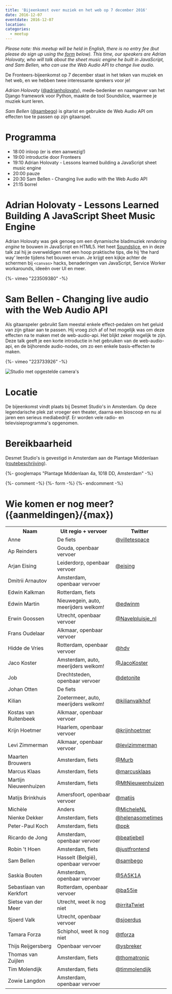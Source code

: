 ```yaml
---
title: 'Bijeenkomst over muziek en het web op 7 december 2016'
date: 2016-12-07
eventdate: 2016-12-07
location:
categories:
  - meetup
---
```


_Please note: this meetup will be held in English, there is no entry fee (but please do sign up using the [form](#formulier-1) below). This time, our speakers are Adrian Holovaty, who will talk about the sheet music engine he built in JavaScript, and Sam Bellen, who can use the Web Audio API to change *live* audio._

De Fronteers-bijeenkomst op 7 december staat in het teken van muziek en het web, en we hebben twee interessante sprekers voor je!

_Adrian Holovaty_ ([@adrianholovaty](https://twitter.com/adrianholovaty)), mede-bedenker en naamgever van het Django framework voor Python, maakte de tool Soundslice, waarmee je muziek kunt leren.

_Sam Bellen_ ([@sambego](https://twitter.com/sambego)) is gitarist en gebruikte de Web Audio API om effecten toe te passen op zijn gitaarspel.

# Programma

- 18:00 inloop (er is eten aanwezig!)
- 19:00 introductie door Fronteers
- 19:10 Adrian Holovaty - Lessons learned building a JavaScript sheet music engine
- 20:00 pauze
- 20:30 Sam Bellen - Changing live audio with the Web Audio API
- 21:15 borrel

# Adrian Holovaty - Lessons Learned Building A JavaScript Sheet Music Engine

Adrian Holovaty was gek genoeg om een dynamische bladmuziek _rendering engine_ te bouwen in JavaScript en HTML5. Het heet [Soundslice](https://www.soundslice.com), en in deze talk zal hij je overweldigen met een hoop praktische tips, die hij ‘the hard way’ leerde tijdens het bouwen ervan. Je krijgt een kijkje achter de schermen bij `<canvas>` hacks, benaderingen van JavaScript, Service Worker workarounds, ideeën over UI en meer.

{%- vimeo "223509380" -%}

# Sam Bellen - Changing live audio with the Web Audio API

Als gitaarspeler gebruikt Sam meestal enkele effect-pedalen om het geluid van zijn gitaar aan te passen. Hij vroeg zich af of het mogelijk was om deze effecten na te maken met de web-audio-api. Het blijkt zeker mogelijk te zijn.
Deze talk geeft je een korte introductie in het gebruiken van de web-audio-api, en de bijhorende audio-nodes, om zo een enkele basis-effecten te maken.

{%- vimeo "223733926" -%}

![Studio met opgestelde camera's](/_img/blog/2016/smet-binnen.jpg)

# Locatie

De bijeenkomst vindt plaats bij Desmet Studio's in Amsterdam. Op deze legendarische plek zat vroeger een theater, daarna een bioscoop en nu al jaren een serieus mediabedrijf. Er worden vele radio- en televisieprogramma's opgenomen.

# Bereikbaarheid

Desmet Studio's is gevestigd in Amsterdam aan de Plantage Middenlaan ([routebeschrijving](http://www.desmet.tv/routebeschrijving/)).

{%- googlemaps "Plantage Middenlaan 4a, 1018 DD, Amsterdam" -%}

{%- comment -%}
{%- form -%}
{%- endcomment -%}

# Wie komen er nog meer? ({aanmeldingen}/{max})

<table>
<tr>
<th>Naam</th>
<th>Uit regio + vervoer</th>
<th>Twitter</th>
</tr>
<tr>
<td>Anne</td>
<td>De fiets</td>
<td><a href="https://twitter.com/villetespace" rel="nofollow">@villetespace</a></td>
</tr>
<tr>
<td>Ap Reinders</td>
<td>Gouda, openbaar vervoer</td>
<td></td>
</tr>
<tr>
<td>Arjan Eising</td>
<td>Leiderdorp, openbaar vervoer</td>
<td><a href="https://twitter.com/eising" rel="nofollow">@eising</a></td>
</tr>
<tr>
<td>Dmitrii Arnautov</td>
<td>Amsterdam, openbaar vervoer</td>
<td></td>
</tr>
<tr>
<td>Edwin Kalkman</td>
<td>Rotterdam, fiets</td>
<td></td>
</tr>
<tr>
<td>Edwin Martin</td>
<td>Nieuwegein, auto, meerijders welkom!</td>
<td><a href="https://twitter.com/edwinm" rel="nofollow">@edwinm</a></td>
</tr>
<tr>
<td>Erwin Goossen</td>
<td>Utrecht, openbaar vervoer</td>
<td><a href="https://twitter.com/Navelpluisje_nl" rel="nofollow">@Navelpluisje_nl</a></td>
</tr>
<tr>
<td>Frans Oudelaar</td>
<td>Alkmaar, openbaar vervoer</td>
<td></td>
</tr>
<tr>
<td>Hidde de Vries</td>
<td>Rotterdam, openbaar vervoer</td>
<td><a href="https://twitter.com/hdv" rel="nofollow">@hdv</a></td>
</tr>
<tr>
<td>Jaco Koster</td>
<td>Amsterdam, auto, meerijders welkom!</td>
<td><a href="https://twitter.com/JacoKoster" rel="nofollow">@JacoKoster</a></td>
</tr>
<tr>
<td>Job</td>
<td>Drechtsteden, openbaar vervoer</td>
<td><a href="https://twitter.com/detonite" rel="nofollow">@detonite</a></td>
</tr>
<tr>
<td>Johan Otten</td>
<td>De fiets</td>
<td></td>
</tr>
<tr>
<td>Kilian</td>
<td>Zoetermeer, auto, meerijders welkom!</td>
<td><a href="https://twitter.com/kilianvalkhof" rel="nofollow">@kilianvalkhof</a></td>
</tr>
<tr>
<td>Kostas van Ruitenbeek</td>
<td>Alkmaar, openbaar vervoer</td>
<td></td>
</tr>
<tr>
<td>Krijn Hoetmer</td>
<td>Haarlem, openbaar vervoer</td>
<td><a href="https://twitter.com/krijnhoetmer" rel="nofollow">@krijnhoetmer</a></td>
</tr>
<tr>
<td>Levi Zimmerman</td>
<td>Alkmaar, openbaar vervoer</td>
<td><a href="https://twitter.com/levizimmerman" rel="nofollow">@levizimmerman</a></td>
</tr>
<tr>
<td>Maarten Brouwers</td>
<td>Amsterdam, fiets</td>
<td><a href="https://twitter.com/Murb" rel="nofollow">@Murb</a></td>
</tr>
<tr>
<td>Marcus Klaas</td>
<td>Amsterdam, fiets</td>
<td><a href="https://twitter.com/marcusklaas" rel="nofollow">@marcusklaas</a></td>
</tr>
<tr>
<td>Martijn Nieuwenhuizen</td>
<td>Amsterdam, fiets</td>
<td><a href="https://twitter.com/MtNieuwenhuizen" rel="nofollow">@MtNieuwenhuizen</a></td>
</tr>
<tr>
<td>Matijs Brinkhuis</td>
<td>Amersfoort, openbaar vervoer</td>
<td><a href="https://twitter.com/matijs" rel="nofollow">@matijs</a></td>
</tr>
<tr>
<td>Michèle</td>
<td>Anders</td>
<td><a href="https://twitter.com/MicheleNL" rel="nofollow">@MicheleNL</a></td>
</tr>
<tr>
<td>Nienke Dekker</td>
<td>Amsterdam, fiets</td>
<td><a href="https://twitter.com/helenasometimes" rel="nofollow">@helenasometimes</a></td>
</tr>
<tr>
<td>Peter-Paul Koch</td>
<td>Amsterdam, fiets</td>
<td><a href="https://twitter.com/ppk" rel="nofollow">@ppk</a></td>
</tr>
<tr>
<td>Ricardo de Jong</td>
<td>Amsterdam, openbaar vervoer</td>
<td><a href="https://twitter.com/beatjebell" rel="nofollow">@beatjebell</a></td>
</tr>
<tr>
<td>Robin 't Hoen</td>
<td>Amsterdam, fiets</td>
<td><a href="https://twitter.com/justfrontend" rel="nofollow">@justfrontend</a></td>
</tr>
<tr>
<td>Sam Bellen</td>
<td>Hasselt (België), openbaar vervoer</td>
<td><a href="https://twitter.com/sambego" rel="nofollow">@sambego</a></td>
</tr>
<tr>
<td>Saskia Bouten</td>
<td>Amsterdam, openbaar vervoer</td>
<td><a href="https://twitter.com/5A5K1A" rel="nofollow">@5A5K1A</a></td>
</tr>
<tr>
<td>Sebastiaan van Kerkfort</td>
<td>Rotterdam, openbaar vervoer</td>
<td><a href="https://twitter.com/ba55ie" rel="nofollow">@ba55ie</a></td>
</tr>
<tr>
<td>Sietse van der Meer</td>
<td>Utrecht, weet ik nog niet</td>
<td><a href="https://twitter.com/irritaTwiet" rel="nofollow">@irritaTwiet</a></td>
</tr>
<tr>
<td>Sjoerd Valk</td>
<td>Utrecht, openbaar vervoer</td>
<td><a href="https://twitter.com/sjoerdus" rel="nofollow">@sjoerdus</a></td>
</tr>
<tr>
<td>Tamara Forza</td>
<td>Schiphol, weet ik nog niet</td>
<td><a href="https://twitter.com/tforza" rel="nofollow">@tforza</a></td>
</tr>
<tr>
<td>Thijs Reijgersberg</td>
<td>Openbaar vervoer</td>
<td><a href="https://twitter.com/ysbreker" rel="nofollow">@ysbreker</a></td>
</tr>
<tr>
<td>Thomas van Zuijlen</td>
<td>Amsterdam, fiets</td>
<td><a href="https://twitter.com/thomatronic" rel="nofollow">@thomatronic</a></td>
</tr>
<tr>
<td>Tim Molendijk</td>
<td>Amsterdam, fiets</td>
<td><a href="https://twitter.com/timmolendijk" rel="nofollow">@timmolendijk</a></td>
</tr>
<tr>
<td>Zowie Langdon</td>
<td>Amsterdam, openbaar vervoer</td>
<td></td>
</tr>
</table>

